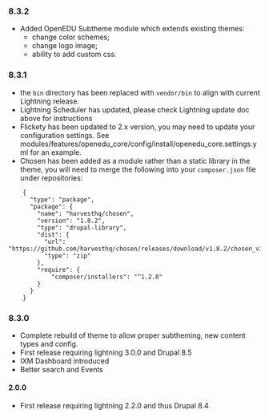### 8.3.2
* Added OpenEDU Subtheme module which extends existing themes:
  * change color schemes;
  * change logo image;
  * ability to add custom css.

### 8.3.1
* the `bin` directory has been replaced with `vendor/bin` to align with current Lightning release.
* Lightning Scheduler has updated, please check Lightning update doc above
 for instructions
* Flickety has been updated to 2.x version, you may need to update your configuration settings. See modules/features/openedu_core/config/install/openedu_core.settings.yml for an example. 
* Chosen has been added as a module rather than a static library in the theme, you
will need to merge the following into your `composer.json` file under repositories: 

```
    {
      "type": "package",
      "package": {
        "name": "harvesthq/chosen",
        "version": "1.8.2",
        "type": "drupal-library",
        "dist": {
          "url": "https://github.com/harvesthq/chosen/releases/download/v1.8.2/chosen_v1.8.2.zip",
          "type": "zip"
        },
        "require": {
            "composer/installers": "^1.2.0"
        }
      }
    }
```

### 8.3.0
* Complete rebuild of theme to allow proper subtheming, new content types and config.
* First release requiring lightning 3.0.0 and Drupal 8.5
* IXM Dashboard introduced
* Better search and Events

#### 2.0.0
* First release requiring lightning 2.2.0 and thus Drupal 8.4
